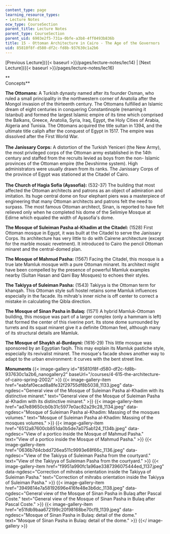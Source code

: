 ```yaml
---
content_type: page
learning_resource_types:
- Lecture Notes
ocw_type: CourseSection
parent_title: Lecture Notes
parent_type: CourseSection
parent_uid: 6903e2f5-731a-0bfe-a3b8-4ff0493b836b
title: 15 - Ottoman Architecture in Cairo - The Age of the Governors
uid: 85810f8f-d580-df2c-fd8b-937630c1a2b6
---
```


[Previous Lecture]({{< baseurl >}}/pages/lecture-notes/lec14) | [Next Lecture]({{< baseurl >}}/pages/lecture-notes/lec16)

**  
Concepts**

**The Ottomans:** A Turkish dynasty named after its founder Osman, who ruled a small principality in the northwestern corner of Anatolia after the Mongol invasion of the thirteenth century. The Ottomans fulfilled an Islamic dream of eight centuries in conquering Constantinople (renaming it Istanbul) and formed the largest Islamic empire of its time which comprised the Balkans, Greece, Anatolia, Syria, Iraq, Egypt, the Holy Cities of Arabia, Algeria and Tunisia. The Ottomans acquired the title sultan in 1394, and the ultimate title caliph after the conquest of Egypt in 1517. The empire was dissolved after the First World War.  
   
**The Janissary Corps:** A distortion of the Turkish Yeniceri (the New Army), the most privileged corps of the Ottoman army established in the 14th century and staffed from the recruits levied as boys from the non- Islamic provinces of the Ottoman empire (the Devshirme system). High administrators were usually drawn from its ranks. The Janissary Corps of the province of Egypt was stationed at the Citadel of Cairo.  
   
**The Church of Hagia Sofia (Ayasofia):** (532-37) The building that most affected the Ottoman architects and patrons as an object of admiration and imitation. Its huge central dome on four elephant piers was a masterpiece of engineering that many Ottoman architects and patrons felt the need to surpass. The most famous Ottoman architect, Sinan, is reported to have felt relieved only when he completed his dome of the Selimiye Mosque at Edirne which equaled the width of Ayasofia's dome.

**The Mosque of Suleiman Pasha al-Khadim at the Citadel:** (1528) First Ottoman mosque in Egypt, it was built at the Citadel to serve the Janissary Corps. Its architecture has very little to do with Cairene architecture (except for the marble mosaic revetment). It introduced to Cairo the pencil Ottoman minaret and the central-domed plan.

**The Mosque of Mahmud Pasha:** (1567) Facing the Citadel, this mosque is a true late Mamluk mosque with a pure Ottoman minaret. Its architect might have been compelled by the presence of powerful Mamluk examples nearby (Sultan Hasan and Qani Bay Mosques) to echoes their styles.

**The Takiyya of Suleiman Pasha:** (1543) Takiyya is the Ottoman term for khanqah. This Ottoman style sufi hostel retains some Mamluk influences especially in the facade. Its mihrab's inner niche is off center to correct a mistake in calculating the Qibla direction.

**The Mosque of Sinan Pasha in Bulaq:** (1571) A hybrid Mamluk-Ottoman building, this mosque was part of a larger complex (only a hammam is left) that formed the center of this riverine port. Its stone dome surrounded by turrets and its squat minaret give it a definite Ottoman feel, although many of its structural details are Mamluk.

**The Mosque of Shaykh al-Burdayni:** (1616-29) This little mosque was sponsored by an Egyptian faqih. This may explain its Mamluk pastiche style, especially its revivalist minaret. The mosque's facade shows another way to adapt to the urban environment: it curves with the bent street line.

**Monuments**
{{< image-gallery id="85810f8f-d580-df2c-fd8b-937630c1a2b6_nanogallery2" baseUrl="/courses/4-615-the-architecture-of-cairo-spring-2002/" >}}
{{< image-gallery-item href="eabfaf0ecad8a8fe32f29755df8b5038_1133.jpeg" data-ngdesc="General view of the Mosque of Suleiman Pasha al-Khadim with its distinctive minaret." text="General view of the Mosque of Suleiman Pasha al-Khadim with its distinctive minaret." >}}
{{< image-gallery-item href="ad7e89650cb0b31c5977e0ac82a29c28_1134.jpeg" data-ngdesc="Mosque of Suleiman Pasha al-Khadim: Massing of the mosques volumes." text="Mosque of Suleiman Pasha al-Khadim: Massing of the mosques volumes." >}}
{{< image-gallery-item href="6512a87600cb851da0b5de7a075ab124_1134b.jpeg" data-ngdesc="View of a portico inside the Mosque of Mahmud Pasha." text="View of a portico inside the Mosque of Mahmud Pasha." >}}
{{< image-gallery-item href="0636b7d4cbdd726ea511c9993e68f66c_1136.jpeg" data-ngdesc="View of the Takiyya of Suleiman Pasha from the courtyard." text="View of the Takiyya of Suleiman Pasha from the courtyard." >}}
{{< image-gallery-item href="f9951a990fc1a96ae3387396075444ed_1137.jpeg" data-ngdesc="Correction of mihrabs orientation inside the Takiyya of Suleiman Pasha." text="Correction of mihrabs orientation inside the Takiyya of Suleiman Pasha." >}}
{{< image-gallery-item href="3949814e7a58192696e416fe48e3b6dc_1138.jpeg" data-ngdesc="General view of the Mosque of Sinan Pasha in Bulaq after Pascal Coste." text="General view of the Mosque of Sinan Pasha in Bulaq after Pascal Coste." >}}
{{< image-gallery-item href="e51fdb9baa672199c20f98168be70cf9_1139.jpeg" data-ngdesc="Mosque of Sinan Pasha in Bulaq: detail of the dome." text="Mosque of Sinan Pasha in Bulaq: detail of the dome." >}}
{{</ image-gallery >}}
